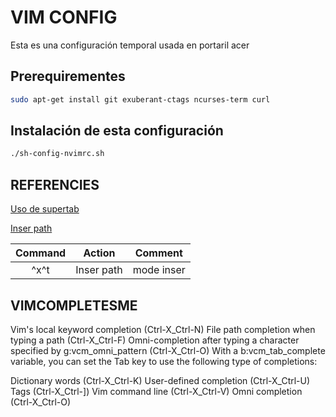 # VIM CONFIG

Esta es una configuración temporal usada en portaril acer

## Prerequirementes

```sh
sudo apt-get install git exuberant-ctags ncurses-term curl
```

## Instalación de esta configuración

```sh
./sh-config-nvimrc.sh
```

## REFERENCIES

[Uso de supertab](https://atareao.es/tutorial/vim/snippets-en-vim/)

[Inser path](https://codeyarns.com/tech/2016-10-06-how-to-autocomplete-path-in-vim-insert-mode.html)

|Command|Action|Comment|
|:-------------:|:-------------:|:-----:|
|^x^t|Inser path|mode inser|

## VIMCOMPLETESME

Vim's local keyword completion (Ctrl-X_Ctrl-N)
File path completion when typing a path (Ctrl-X_Ctrl-F)
Omni-completion after typing a character specified by g:vcm_omni_pattern (Ctrl-X_Ctrl-O)
With a b:vcm_tab_complete variable, you can set the Tab key to use the following type of completions:

Dictionary words (Ctrl-X_Ctrl-K)
User-defined completion (Ctrl-X_Ctrl-U)
Tags (Ctrl-X_Ctrl-])
Vim command line (Ctrl-X_Ctrl-V)
Omni completion (Ctrl-X_Ctrl-O)
